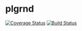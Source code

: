 # plgrnd

[![Coverage Status](https://coveralls.io/repos/github/wramp/plgrnd/badge.svg?branch=develop)](https://coveralls.io/github/wramp/plgrnd?branch=develop)
[![Build Status](https://travis-ci.org/wramp/plgrnd.svg?branch=develop)](https://travis-ci.org/wramp/plgrnd)
